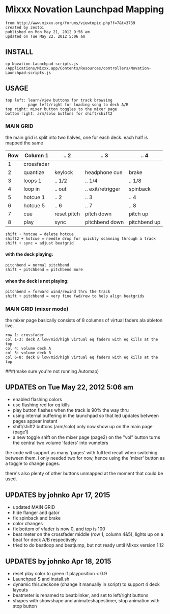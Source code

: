 # Mixxx Novation Launchpad Mapping

```
from http://www.mixxx.org/forums/viewtopic.php?f=7&t=3739
created by zestoi
published on Mon May 21, 2012 9:56 am
updated on Tue May 22, 2012 5:06 am
```

## INSTALL

```
cp Novation-Launchpad-scripts.js /Applications/Mixxx.app/Contents/Resources/controllers/Novation-Launchpad-scripts.js
```

## USAGE

```
top left: learn/view buttons for track browsing
          page left/right for loading song to deck A/B
top right: mixer button toggles to the mixer page
bottom right: arm/solo buttons for shift/shift2
```

### MAIN GRID

the main grid is split into two halves, one for each deck. each half is mapped the same


Row | Column 1       | .. 2        | .. 3                | .. 4
----|----------------|-------------|---------------------|---
1   | crossfader
2   | quantize       | keylock     | headphone cue       | brake
3   | loops 1        | .. 1/2      | .. 1/4              | .. 1/8
4   | loop in        | .. out      | .. exit/retrigger   | spinback
5   | hotcue 1       | .. 2        | .. 3                | .. 4
6   | hotcue 5       | .. 6        | .. 7                | .. 8
7   | cue            | reset pitch | pitch down          | pitch up
8   | play           | sync        | pitchbend down      | pitchbend up


```
shift + hotcue = delete hotcue
shift2 + hotcue = needle drop for quickly scanning through a track
shift + sync = adjust beatgrid
```

#### with the deck playing:

```
pitchbend = normal pitchbend
shift + pitchbend = pitchbend more
```

#### when the deck is not playing:

```
pitchbend = forward wind/rewind thru the track
shift + pitchbend = very fine fwd/rew to help align beatgrids
```

### MAIN GRID (mixer mode)

the mixer page basically consists of 8 columns of virtual faders ala ableton live.

```
row 1: crossfader
col 1-3: deck A low/mid/high virtual eq faders with eq kills at the top
col 4: volume deck A
col 5: volume deck B
col 6-8: deck B low/mid/high virtual eq faders with eq kills at the top
```

###(make sure you're not running Automap)

## UPDATES on Tue May 22, 2012 5:06 am

* enabled flashing colors
* use flashing red for eq kills
* play button flashes when the track is 90% the way thru
* using internal buffering in the launchpad so that led updates between pages appear instant
* shift/shift2 buttons (arm/solo) only now show up on the main page (page1)
* a new toggle shift on the mixer page (page2) on the "vol" button turns the central two volume 'faders' into vumeters

the code will support as many 'pages' with full led recall when switching between them. i only needed two for now, hence using the 'mixer' button as a toggle to change pages.

there's also plenty of other buttons unmapped at the moment that could be used.

## UPDATES by johnko Apr 17, 2015

* updated MAIN GRID
* hide flanger and gator
* fix spinback and brake
* color changes
* fix bottom of vfader is now 0, and top is 100
* beat meter on the crossfader middle (row 1, column 4&5), lights up on a beat for deck A/B respectively
* tried to do beatloop and beatjump, but not ready until Mixxx version 1.12

## UPDATES by johnko Apr 18, 2015

* reset play color to green if playposition < 0.9
* Launchpad S and install.sh
* dynamic this.deckone (change it manually in script) to support 4 deck layouts
* beatmeter is renamed to beatblinker, and set to left/right buttons
* shapes with showshape and animateshapestimer, stop animation with stop button
